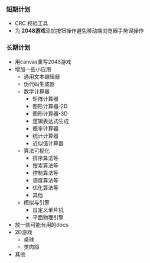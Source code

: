 ### 短期计划
- CRC 校验工具
- 为 **2048游戏**添加按钮操作避免移动端浏览器手势误操作
### 长期计划
- 用canvas重写2048游戏
- 增加一些小应用
    - 通用文本编辑器
    - 伪代码生成器
    - 数学计算器
        - 矩阵计算器
        - 图形计算器-2D
        - 图形计算器-3D
        - 逻辑表达式生成
        - 概率计算器
        - 统计计算器
        - 近似值计算器
    - 算法可视化
        - 排序算法等
        - 搜索算法等
        - 控制算法等
        - 调度算法等
        - 优化算法等
        - 其他
    - 模拟与引擎
        - 自定义单片机
        - 平面物理引擎
- 放一些可能有用的docs
- 2D游戏
    - 桌球
    - 类肉鸽
- 其他
      
